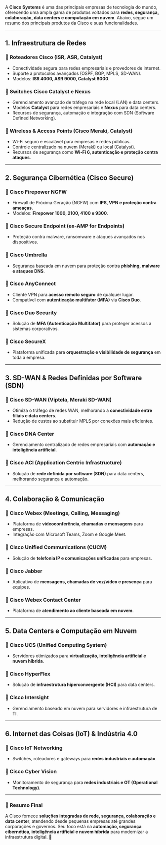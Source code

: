 A **Cisco Systems** é uma das principais empresas de tecnologia do mundo, oferecendo uma ampla gama de produtos voltados para **redes, segurança, colaboração, data centers e computação em nuvem**. Abaixo, segue um resumo dos principais produtos da Cisco e suas funcionalidades.  

---

## **1. Infraestrutura de Redes**  
### 🔹 **Roteadores Cisco (ISR, ASR, Catalyst)**
   - Conectividade segura para redes empresariais e provedores de internet.  
   - Suporte a protocolos avançados (OSPF, BGP, MPLS, SD-WAN).  
   - Modelos: **ISR 4000, ASR 9000, Catalyst 8000**.  

### 🔹 **Switches Cisco Catalyst e Nexus**
   - Gerenciamento avançado de tráfego na rede local (LAN) e data centers.  
   - Modelos **Catalyst** para redes empresariais e **Nexus** para data centers.  
   - Recursos de segurança, automação e integração com SDN (Software Defined Networking).  

### 🔹 **Wireless & Access Points (Cisco Meraki, Catalyst)**
   - Wi-Fi seguro e escalável para empresas e redes públicas.  
   - Controle centralizado na nuvem (Meraki) ou local (Catalyst).  
   - Recursos de segurança como **Wi-Fi 6, autenticação e proteção contra ataques**.  

---

## **2. Segurança Cibernética (Cisco Secure)**
### 🔹 **Cisco Firepower NGFW**
   - Firewall de Próxima Geração (NGFW) com **IPS, VPN e proteção contra ameaças**.  
   - Modelos: **Firepower 1000, 2100, 4100 e 9300**.  

### 🔹 **Cisco Secure Endpoint (ex-AMP for Endpoints)**
   - Proteção contra malware, ransomware e ataques avançados nos dispositivos.  

### 🔹 **Cisco Umbrella**
   - Segurança baseada em nuvem para proteção contra **phishing, malware e ataques DNS**.  

### 🔹 **Cisco AnyConnect**
   - Cliente VPN para **acesso remoto seguro** de qualquer lugar.  
   - Compatível com **autenticação multifator (MFA)** via **Cisco Duo**.  

### 🔹 **Cisco Duo Security**
   - Solução de **MFA (Autenticação Multifator)** para proteger acessos a sistemas corporativos.  

### 🔹 **Cisco SecureX**
   - Plataforma unificada para **orquestração e visibilidade de segurança** em toda a empresa.  

---

## **3. SD-WAN & Redes Definidas por Software (SDN)**
### 🔹 **Cisco SD-WAN (Viptela, Meraki SD-WAN)**
   - Otimiza o tráfego de redes WAN, melhorando a **conectividade entre filiais e data centers**.  
   - Redução de custos ao substituir MPLS por conexões mais eficientes.  

### 🔹 **Cisco DNA Center**
   - Gerenciamento centralizado de redes empresariais com **automação e inteligência artificial**.  

### 🔹 **Cisco ACI (Application Centric Infrastructure)**
   - Solução de **rede definida por software (SDN)** para data centers, melhorando segurança e automação.  

---

## **4. Colaboração & Comunicação**
### 🔹 **Cisco Webex (Meetings, Calling, Messaging)**
   - Plataforma de **videoconferência, chamadas e mensagens** para empresas.  
   - Integração com Microsoft Teams, Zoom e Google Meet.  

### 🔹 **Cisco Unified Communications (CUCM)**
   - Solução de **telefonia IP e comunicações unificadas** para empresas.  

### 🔹 **Cisco Jabber**
   - Aplicativo de **mensagens, chamadas de voz/vídeo e presença** para equipes.  

### 🔹 **Cisco Webex Contact Center**
   - Plataforma de **atendimento ao cliente baseada em nuvem**.  

---

## **5. Data Centers e Computação em Nuvem**
### 🔹 **Cisco UCS (Unified Computing System)**
   - Servidores otimizados para **virtualização, inteligência artificial e nuvem híbrida**.  

### 🔹 **Cisco HyperFlex**
   - Solução de **infraestrutura hiperconvergente (HCI)** para data centers.  

### 🔹 **Cisco Intersight**
   - Gerenciamento baseado em nuvem para servidores e infraestrutura de TI.  

---

## **6. Internet das Coisas (IoT) & Indústria 4.0**
### 🔹 **Cisco IoT Networking**
   - Switches, roteadores e gateways para **redes industriais e automação**.  

### 🔹 **Cisco Cyber Vision**
   - Monitoramento de segurança para **redes industriais e OT (Operational Technology)**.  

---

### 🔹 **Resumo Final**
A Cisco fornece **soluções integradas de rede, segurança, colaboração e data center**, atendendo desde pequenas empresas até grandes corporações e governos. Seu foco está na **automação, segurança cibernética, inteligência artificial e nuvem híbrida** para modernizar a infraestrutura digital. 🚀
